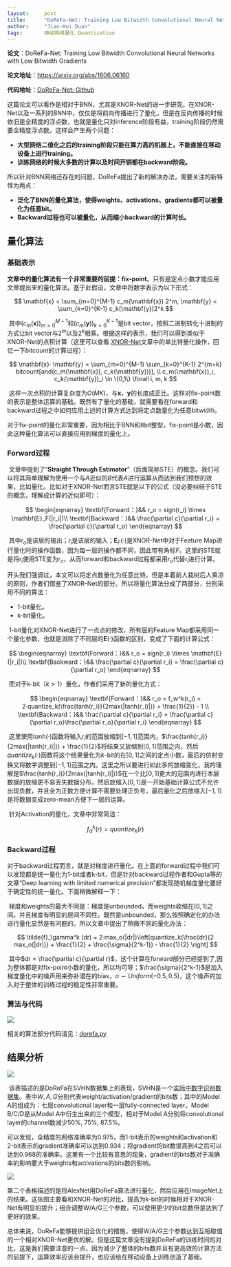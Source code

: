 ```yaml
---
layout: 	post
title: 		"DoReFa-Net: Training Low Bitwidth Convolutional Neural Networks with Low Bitwidth Gradients"
author: 	"Jian-Hui Duan"
tags:		神经网络量化 Quantization
---
```




**论文**：DoReFa-Net: Training Low Bitwidth Convolutional Neural Networks with Low Bitwidth Gradients

**论文地址**：https://arxiv.org/abs/1606.06160

**代码地址**：[DoReFa-Net: Github](https://github.com/tensorpack/tensorpack/tree/master/examples/DoReFa-Net)



​	这篇论文可以看作是相对于BNN，尤其是XNOR-Net的进一步研究。在XNOR-Net以及一系列的BNN中，仅仅是将前向传播进行了量化，但是在反向传播的时候依旧是全精度的浮点数，也就是量化只对inference阶段有益，training阶段仍然需要全精度浮点数。这样会产生两个问题：

* **大型网络二值化之后的training阶段只能在算力高的机器上，不能直接在移动设备上进行training。**
* **训练网络的时候大多数的计算以及时间开销都在backward阶段。**

所以针对BNN网络还存在的问题，DoReFa提出了新的解决办法，需要关注的新特性为两点：

* **泛化了BNN的量化算法，使得weights、activations、gradients都可以被量化为任意bit。**
* **Backward过程也可以被量化，从而缩小backward的计算时长。**

## 量化算法

### 基础表示

​	**文章中的量化算法有一个非常重要的前提：fix-point**。只有是定点小数才能应用文章提出来的量化算法。基于此假设，文章中将数字表示为以下形式：


$$
\mathbf{x} = \sum_{m=0}^{M-1} c_m(\mathbf{x}) 2^m, \mathbf{y} = \sum_{k=0}^{K-1} c_k(\mathbf{y})2^k
$$


​	其中$(c_m(\mathbf{x}))_{m=0}^{M-1}$和$(c_m(\mathbf{y}))_{k=0}^{K-1}$是bit vector，按照二进制转化十进制的方式让bit vector与$2^m$以及$2^k$相乘。根据这样的表示，我们可以得到类似于XNOR-Net的点积计算（这里可以查看 [XNOR-Net](https://enzoduan.github.io/2019/12/09/XNOR-Net/)文章中的单比特量化操作，回忆一下$bitcount$的计算过程）：


$$
\mathbf{x}· \mathbf{y} = \sum_{m=0}^{M-1} \sum_{k=0}^{K-1} 2^{m+k} bitcount[and(c_m(\mathbf{x}), c_k(\mathbf{y}))], \\
c_m(\mathbf{x})_i, c_k(\mathbf{y})_i \in \{0,1\} \forall i, m, k
$$


​	这样一次点积的计算复杂度为$O(MK)$，与$\mathbf{x}， \mathbf{y}$的长度成正比。这样对fix-point数的表示是整体运算的基础。既然有了量化的基础，就需要看在forward和backward过程之中如何应用上述的计算方式达到将定点数量化为任意bitwidth。

​	对于fix-point的量化非常重要，因为相比于BNN和8bit整型，fix-point是小数，因此这种量化算法可以直接应用到梯度的量化上。

### Forward过程

​	文章中提到了“**Straight Through Estimator**”（后面简称STE）的概念。我们可以将其简单理解为使用一个与$A$近似的$B$代表$A$进行运算从而达到我们预想的效果，比如量化。比如对于XNOR-Net而言STE就是以下的公式（没必要纠结于STE的概念，理解成计算的近似即可）：


$$
\begin{eqnarray}
\textbf{Forward：}&& r_o = sign(r_i) \times \mathbf{E}_F(|r_i|)\\
\textbf{Backward：}&& \frac{\partial c}{\partial r_i} = \frac{\partial c}{\partial r_o}
\end{eqnarray}
$$


​	其中$r_o$是该层的输出；$r_i$是该层的输入；$\mathbf{E}_F(·)$是XNOR-Net中对于Feature Map进行量化时的操作函数，因为每一层的操作都不同，因此带有角标$F$。这里的STE就是将$r_i$使用STE变为$r_o$，从而forward和backward过程都采用$r_o$代替$r_i$进行计算。

​	开头我们强调过，本文可以将定点数量化为任意比特。但是本着前人栽树后人乘凉的原则，作者们借鉴了XNOR-Net的部分。所以将量化算法分成了两部分，分别采用不同的算法：

* 1-bit量化。
* k-bit量化。

​    1-bit量化对XNOR-Net进行了一点点的修改，所有层的Feature Map都采用同一个量化参数，也就是消除了不同层的$\mathbf{E}(·)$函数的区别，变成了下面的计算公式：


$$
\begin{eqnarray}
\textbf{Forward：}&& r_o = sign(r_i) \times \mathbf{E}(|r_i|)\\
\textbf{Backward：}&& \frac{\partial c}{\partial r_i} = \frac{\partial c}{\partial r_o}
\end{eqnarray}
$$


​	而对于k-bit（$k > 1$）量化，作者们采用了新的量化方式：


$$
\begin{eqnarray}
\textbf{Forward：}&& r_o = f_w^k(r_i) = 2·quantize_k(\frac{tanh(r_i)}{2max(|tanh(r_i)|)} + \frac{1}{2}) - 1 \\
\textbf{Backward：}&& \frac{\partial c}{\partial r_i} = \frac{\partial c}{\partial r_o}\frac{\partial r_o}{\partial r_i}
\end{eqnarray}
$$


​	这里使用$tanh(·)$函数将输入$r_i$的范围放缩到$[-1,1]$范围内，$\frac{tanh(r_i)}{2max(|tanh(r_i)|)} + \frac{1}{2}$将结果又放缩到$[0, 1]$范围之内，然后$quantize_k(·)$函数将这个结果量化为$k$-bit的在$[0,1]$之间的定点小数，最后的仿射变换又将数字调整到$[-1,1]$范围之内。这里之所以要进行如此多的放缩变化，我的理解是$\frac{tanh(r_i)}{2max(|tanh(r_i)|)}$在一个比$[0,1]$更大的范围内进行本层数据的放缩更不易丢失数据分布，然后放缩入$[0,1]$是一开始基础计算公式不允许出现负数，并且全为正数方便计算不需要处理正负号，最后量化之后放缩入$[-1,1]$是将数据变成zero-mean方便下一层的运算。

​	针对Activation的量化，文章中非常简洁：


$$
f_\alpha^k (r) = quantize_k(r)
$$


### Backward过程

​	对于backward过程而言，就是对梯度进行量化。在上面的forward过程中我们可以发现都是统一量化为1-bit或者k-bit，但是针对backward过程作者和Gupta等的文章“Deep learning with limited numerical precision”都发现随机梯度量化要好于确定性的统一量化。下面稍微解释一下：

​	梯度和weights的最大不同是：梯度是unbounded，而weights收缩在$[0,1]$之间。并且梯度有明显的层间不同性。既然是unbounded，那么按照确定化的办法进行量化显然是有问题的。所以文章中提出了稍微不同的量化办法：


$$
\tilde{f}_\gamma^k (dr) = 2·max_o(|dr|)\left[quantize_k(\frac{dr}{2 max_o(|dr|)} + \frac{1}{2} + \frac{\sigma}{2^k-1}) - \frac{1}{2} \right]
$$


​	其中$dr = \frac{\partial c}{\partial r}$，这个计算在forward部分已经提到了,因为整体都是对fix-point小数的量化，所以均可导；$\frac{\sigma}{2^k-1}$是加入梯度量化中的噪声用来弥补潜在的bias，$\sigma \sim Uniform(-0.5, 0.5)$，这个噪声的加入对于整体的训练过程的稳定性非常重要。

### 算法与代码

![](/img/in-post/DoReFa/alg.png)

相关的算法部分代码请见：[dorefa.py](https://github.com/tensorpack/tensorpack/blob/master/examples/DoReFa-Net/dorefa.py)



## 结果分析

![](/img/in-post/DoReFa/svhn.png)

​	该表描述的是DoReFa在SVHN数据集上的表现，SVHN是一个[实际中数字识别数据集](http://ufldl.stanford.edu/housenumbers/)。表中$W,A,G$分别代表weight/activation/gradient的bits数；其中的Model A的组成为：七层convolutional layer和一层fully-connected layer。Model B/C/D是从Model A中衍生出来的三个模型，相对于Model A分别将convolutional layer的channel数减少50%, 75%, 87.5%。

​	可以发现，全精度的网络准确率为0.975，而1-bit表示的weights和activation和2-bit表示的gradient准确率可以达到0.934；将gradient的bit数提高到4之后可以达到0.968的准确率。这里有一个比较有意思的现象，gradient的bits数对于准确率的影响要大于weights和activations的bits数的影响。

![](/img/in-post/DoReFa/imagenet.png)

​	第二个表格描述的是将AlexNet用DoReFa算法进行量化，然后应用在ImageNet上的结果。这张图主要看和XNOR-Net的对比，提高为k-bit的时候相对于XNOR-Net有明显的提升；组合调整W/A/G三个参数，可以使用更少的bit总数但是达到了更好的效果。

​	总体来说，DoReFa能够提供组合优化的措施，使得W/A/G三个参数达到互相取值的一个相对XNOR-Net更优的解。但是这篇文章没有提到DoReFa的训练时间的对比，这是我们需要注意的一点，因为减少了整体的bits数并且有更高效的计算方法的前提下，运算效率应该会提升，也应该给在移动设备上训练创造了基础。
